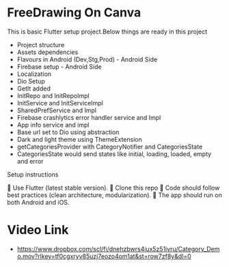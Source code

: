 # FreeDrawing On Canva

This is basic Flutter setup project.Below things are ready in this project

- Project structure
- Assets dependencies
- Flavours in Android (Dev,Stg,Prod) - Android Side
- Firebase setup - Android Side
- Localization
- Dio Setup
- GetIt added
- InitRepo and InitRepoImpl
- InitService and InitServiceImpl
- SharedPrefService and Impl
- Firebase crashlytics error handler service and Impl
- App info service and impl
- Base url set to Dio using abstraction
- Dark and light theme using ThemeExtension
- getCategoriesProvider with CategoryNotifier and CategoriesState
- CategoriesState would send states like initial, loading, loaded, empty and error

Setup instructions

 Use Flutter (latest stable version).
 Clone this repo
 Code should follow best practices (clean architecture, modularization).
 The app should run on both Android and iOS.

# Video Link

- https://www.dropbox.com/scl/fi/dnehzbwrs4iux5z51ivru/Category_Demo.mov?rlkey=tf0cgxryv85uzj7eozo4om1at&st=row7zf8y&dl=0
